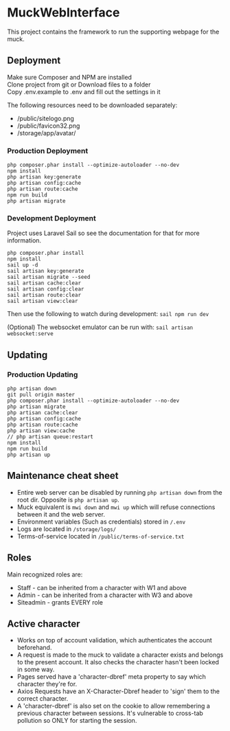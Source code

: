 # MuckWebInterface
This project contains the framework to run the supporting webpage for the muck.

## Deployment
Make sure Composer and NPM are installed  
Clone project from git or Download files to a folder    
Copy .env.example to .env and fill out the settings in it  

The following resources need to be downloaded separately:
* /public/sitelogo.png
* /public/favicon32.png
* /storage/app/avatar/

### Production Deployment
```
php composer.phar install --optimize-autoloader --no-dev  
npm install
php artisan key:generate
php artisan config:cache
php artisan route:cache
npm run build
php artisan migrate
```
### Development Deployment
Project uses Laravel Sail so see the documentation for that for more information.
```  
php composer.phar install  
npm install
sail up -d
sail artisan key:generate  
sail artisan migrate --seed
sail artisan cache:clear
sail artisan config:clear
sail artisan route:clear
sail artisan view:clear
```
Then use the following to watch during development: `sail npm run dev`

(Optional) The websocket emulator can be run with: `sail artisan websocket:serve` 

## Updating

### Production Updating
```
php artisan down
git pull origin master
php composer.phar install --optimize-autoloader --no-dev
php artisan migrate
php artisan cache:clear
php artisan config:cache
php artisan route:cache
php artisan view:cache
// php artisan queue:restart
npm install
npm run build
php artisan up
```

## Maintenance cheat sheet
* Entire web server can be disabled by running `php artisan down` from the root dir. Opposite is `php artisan up`.
* Muck equivalent is `mwi down` and `mwi up` which will refuse connections between it and the web server.
* Environment variables (Such as credentials) stored in `/.env`
* Logs are located in `/storage/logs/`
* Terms-of-service located in `/public/terms-of-service.txt`

## Roles
Main recognized roles are:
* Staff - can be inherited from a character with W1 and above
* Admin - can be inherited from a character with W3 and above
* Siteadmin - grants EVERY role

## Active character
* Works on top of account validation, which authenticates the account beforehand.
* A request is made to the muck to validate a character exists and belongs to the present account. It also checks the character hasn't been locked in some way.
* Pages served have a 'character-dbref' meta property to say which character they're for.
* Axios Requests have an X-Character-Dbref header to 'sign' them to the correct character.
* A 'character-dbref' is also set on the cookie to allow remembering a previous character between sessions. It's vulnerable to cross-tab pollution so ONLY for starting the session.    
  

  
